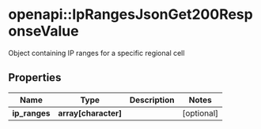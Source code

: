 # openapi::IpRangesJsonGet200ResponseValue

Object containing IP ranges for a specific regional cell

## Properties
Name | Type | Description | Notes
------------ | ------------- | ------------- | -------------
**ip_ranges** | **array[character]** |  | [optional] 


